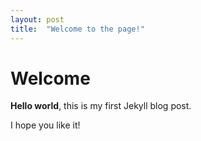 ```yaml
---
layout: post
title:  "Welcome to the page!"
---
```


# Welcome

**Hello world**, this is my first Jekyll blog post.

I hope you like it!
